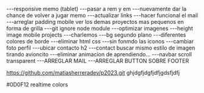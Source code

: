 ---responsive memo (tablet)
---pasar a rem y em
---nuevamente dar la chance de volver a jugar memo
---actualizar links
---hacer funcional el mail
---arreglar padding mobile
ver los demas proyectos mas pequenos en forma de grilla
---git ignore node module
---optimizar imagenes
---height image mobile projects
---charlemos
---bg segundo plano
---diferentes colores de borde
---eliminar html css
---sin fonmdo las iconos
---cambiar foto perfil
---ubicar contacto h2
---contact buscar mismo estilo de imagen tirando avioncito
---eliminar animacion de aprendiendo...
---navbar scroll transparent
---ARREGLAR MAIL
---ARREGLAR BUTTON SOBRE FOOTER

https://github.com/matiasherreradev/p2023.git
ghjdgfjdgfjdfjgdsfjdfj

#0D0F12
realtime colors

